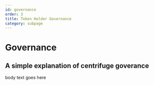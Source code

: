 ```yaml
---
id: governance
order: 3
title: Token Holder Governance
category: subpage
---
```


# Governance

## A simple explanation of centrifuge goverance

body text goes here